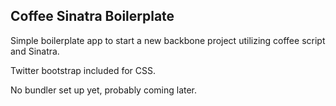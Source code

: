 ## Coffee Sinatra Boilerplate

Simple boilerplate app to start a new backbone project utilizing coffee script and Sinatra.

Twitter bootstrap included for CSS.

No bundler set up yet, probably coming later. 
